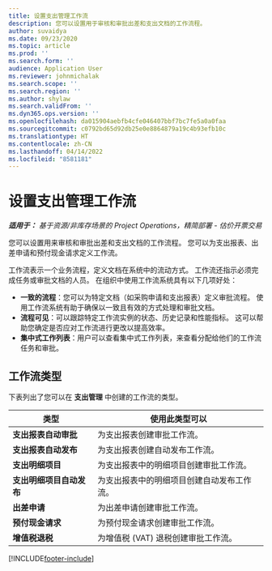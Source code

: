 ```yaml
---
title: 设置支出管理工作流
description: 您可以设置用于审核和审批出差和支出文档的工作流程。
author: suvaidya
ms.date: 09/23/2020
ms.topic: article
ms.prod: ''
ms.search.form: ''
audience: Application User
ms.reviewer: johnmichalak
ms.search.scope: ''
ms.search.region: ''
ms.author: shylaw
ms.search.validFrom: ''
ms.dyn365.ops.version: ''
ms.openlocfilehash: da015904aebfb4cfe046407bbf7bc7fe5a0a0faa
ms.sourcegitcommit: c0792bd65d92db25e0e8864879a19c4b93efb10c
ms.translationtype: HT
ms.contentlocale: zh-CN
ms.lasthandoff: 04/14/2022
ms.locfileid: "8581181"
---
```

# <a name="set-up-workflows-for-expense-management"></a>设置支出管理工作流

_**适用于：** 基于资源/非库存场景的 Project Operations，精简部署 - 估价开票交易_

您可以设置用来审核和审批出差和支出文档的工作流程。 您可以为支出报表、出差申请和预付现金请求定义工作流。

工作流表示一个业务流程，定义文档在系统中的流动方式。 工作流还指示必须完成任务或审批文档的人员。 在组织中使用工作流系统具有以下几项好处：

- **一致的流程**：您可以为特定文档（如采购申请和支出报表）定义审批流程。 使用工作流系统有助于确保以一致且有效的方式处理和审批文档。
- **流程可见**：可以跟踪特定工作流实例的状态、历史记录和性能指标。 这可以帮助您确定是否应对工作流进行更改以提高效率。
- **集中式工作列表**：用户可以查看集中式工作列表，来查看分配给他们的工作流任务和审批。 

## <a name="workflow-types"></a>工作流类型

下表列出了您可以在 **支出管理** 中创建的工作流的类型。


|              <strong>类型</strong>              |                   <strong>使用此类型可以</strong>                   |
|-------------------------------------------------|-----------------------------------------------------------------------|
|   <strong>支出报表自动审批</strong> |            为支出报表创建审批工作流。             |
|  <strong>支出报表自动发布</strong>   |        为支出报表创建自动发布工作流。        |
|       <strong>支出明细项目</strong>        |     为支出报表中的明细项目创建审批工作流。      |
| <strong>支出明细项目自动发布</strong> | 为支出报表中的明细项目创建自动发布工作流。 |
|       <strong>出差申请</strong>       |          为出差申请创建审批工作流。           |
|      <strong>预付现金请求</strong>      |         为预付现金请求创建审批工作流。          |
|        <strong>增值税退税</strong>        | 为增值税 (VAT) 退税创建审批工作流。  |


[!INCLUDE[footer-include](../includes/footer-banner.md)]